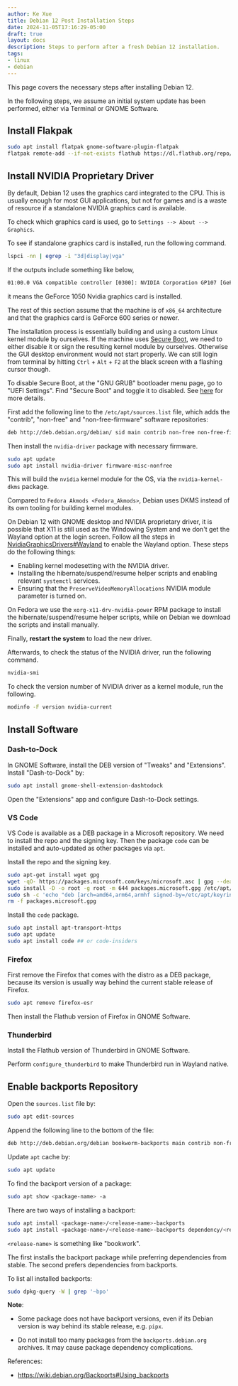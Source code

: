 ```yaml
---
author: Ke Xue
title: Debian 12 Post Installation Steps
date: 2024-11-05T17:16:29-05:00
draft: true
layout: docs
description: Steps to perform after a fresh Debian 12 installation.
tags:
- linux
- debian
---
```


This page covers the necessary steps after installing Debian 12.

In the following steps, we assume an initial system update has been
performed, either via Terminal or GNOME Software.

## Install Flakpak

```bash
sudo apt install flatpak gnome-software-plugin-flatpak
flatpak remote-add --if-not-exists flathub https://dl.flathub.org/repo/flathub.flatpakrepo
```

## Install NVIDIA Proprietary Driver

By default, Debian 12 uses the graphics card integrated to the CPU. This
is usually enough for most GUI applications, but not for games and is a
waste of resource if a standalone NVIDIA graphics card is available.

To check which graphics card is used, go to `Settings --> About --> Graphics`.

To see if standalone graphics card is installed, run the following command.

```bash
lspci -nn | egrep -i "3d|display|vga"
```

If the outputs include something like below,

```txt
01:00.0 VGA compatible controller [0300]: NVIDIA Corporation GP107 [GeForce GTX 1050] [10de:1c81] (rev a1)
```

it means the GeForce 1050 Nvidia graphics card is installed.

The rest of this section assume that the machine is of `x86_64`
architecture and that the graphics card is GeForce 600 series or newer.

The installation process is essentially building and using a custom
Linux kernel module by ourselves. If the machine uses
[Secure Boot](https://wiki.debian.org/SecureBoot), we need to either disable it
or sign the resulting kernel module by ourselves. Otherwise the GUI
desktop environment would not start properly. We can still login from
terminal by hitting `Ctrl` + `Alt` + `F2` at the black screen with a flashing cursor though.

To disable Secure Boot, at the "GNU GRUB" bootloader menu page, go to "UEFI Settings".
Find "Secure Boot" and toggle it to disabled. See
[here](https://wiki.debian.org/SecureBoot) for more details.

First add the following line to the `/etc/apt/sources.list` file, which adds
the "contrib", "non-free" and "non-free-firmware" software repositories:

```txt
deb http://deb.debian.org/debian/ sid main contrib non-free non-free-firmware
```

Then install the `nvidia-driver` package with necessary firmware.

```bash
sudo apt update
sudo apt install nvidia-driver firmware-misc-nonfree
```

This will build the `nvidia` kernel module for the OS, via the `nvidia-kernel-dkms` package.

Compared to `Fedora Akmods <Fedora_Akmods>`, Debian uses DKMS instead of its own tooling for building
kernel modules.

On Debian 12 with GNOME desktop and NVIDIA proprietary driver, it is
possible that X11 is still used as the Windowing System and we don't
get the Wayland option at the login screen. Follow all the steps in
[NvidiaGraphicsDrivers#Wayland](https://wiki.debian.org/NvidiaGraphicsDrivers#Wayland)
to enable the Wayland option. These steps do the following things:

- Enabling kernel modesetting with the NVIDIA driver.
- Installing the hibernate/suspend/resume helper scripts and enabling relevant `systemctl` services.
- Ensuring that the `PreserveVideoMemoryAllocations` NVIDIA module parameter is turned on.

On Fedora we use the `xorg-x11-drv-nvidia-power` RPM package to install the hibernate/suspend/resume
helper scripts, while on Debian we download the scripts and install manually.


Finally, **restart the system** to load the new driver.

Afterwards, to check the status of the NVIDIA driver, run the following command.

```bash
nvidia-smi
```

To check the version number of NVIDIA driver as a kernel module, run the following.

```bash
modinfo -F version nvidia-current
```

## Install Software

### Dash-to-Dock

In GNOME Software, install the DEB version of "Tweaks" and "Extensions". Install "Dash-to-Dock" by:

```bash
sudo apt install gnome-shell-extension-dashtodock
```

Open the "Extensions" app and configure Dash-to-Dock settings.

### VS Code

VS Code is available as a DEB package in a Microsoft repository. We need
to install the repo and the signing key. Then the package `code` can be installed and
auto-updated as other packages via `apt`.

Install the repo and the signing key.

```bash
sudo apt-get install wget gpg
wget -qO- https://packages.microsoft.com/keys/microsoft.asc | gpg --dearmor > packages.microsoft.gpg
sudo install -D -o root -g root -m 644 packages.microsoft.gpg /etc/apt/keyrings/packages.microsoft.gpg
sudo sh -c 'echo "deb [arch=amd64,arm64,armhf signed-by=/etc/apt/keyrings/packages.microsoft.gpg] https://packages.microsoft.com/repos/code stable main" > /etc/apt/sources.list.d/vscode.list'
rm -f packages.microsoft.gpg
```

Install the `code` package.

```bash
sudo apt install apt-transport-https
sudo apt update
sudo apt install code ## or code-insiders
```

### Firefox

First remove the Firefox that comes with the distro as a DEB package,
because its version is usually way behind the current stable release of Firefox.

```bash
sudo apt remove firefox-esr
```

Then install the Flathub version of Firefox in GNOME Software.

### Thunderbird

Install the Flathub version of Thunderbird in GNOME Software.

Perform `configure_thunderbird` to make Thunderbird run in Wayland native.

## Enable backports Repository

Open the `sources.list` file by:

```bash
sudo apt edit-sources
```

Append the following line to the bottom of the file:

```txt
deb http://deb.debian.org/debian bookworm-backports main contrib non-free
```

Update `apt` cache by:

```bash
sudo apt update
```

To find the backport version of a package:

```bash
sudo apt show <package-name> -a
```

There are two ways of installing a backport:

```bash
sudo apt install <package-name>/<release-name>-backports
sudo apt install <package-name>/<release-name>-backports dependency/<release-name>-backports
```

`<release-name>` is something like "bookwork".

The first installs the backport package while preferring dependencies
from stable. The second prefers dependencies from backports.

To list all installed backports:

```bash
sudo dpkg-query -W | grep '~bpo'
```

**Note**:

- Some package does not have backport versions, even if its Debian version
  is way behind its stable release, e.g. `pipx`.

- Do not install too many packages from the `backports.debian.org` archives. It
  may cause package dependency complications.

References:

- <https://wiki.debian.org/Backports#Using_backports>
